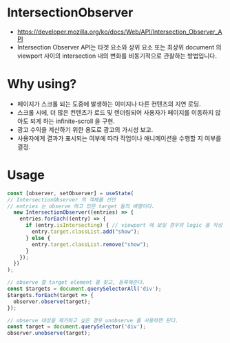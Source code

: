 # IntersectionObserver
+ https://developer.mozilla.org/ko/docs/Web/API/Intersection_Observer_API
+ Intersection Observer API는 타겟 요소와 상위 요소 또는 최상위 document 의 viewport 사이의 intersection 내의 변화를 비동기적으로 관찰하는 방법입니다.

# Why using?
+ 페이지가 스크롤 되는 도중에 발생하는 이미지나 다른 컨텐츠의 지연 로딩.
+ 스크롤 시에, 더 많은 컨텐츠가 로드 및 렌더링되어 사용자가 페이지를 이동하지 않아도 되게 하는 infinite-scroll 을 구현.
+ 광고 수익을 계산하기 위한 용도로 광고의 가시성 보고.
+ 사용자에게 결과가 표시되는 여부에 따라 작업이나 애니메이션을 수행할 지 여부를 결정.

# Usage
``` javascript
const [observer, setObserver] = useState(
// IntersectionObserver 의 객체를 선언
// entries 는 observe 하고 있은 target 들의 배열이다.
  new IntersectionObserver((entries) => {
    entries.forEach((entry) => {
      if (entry.isIntersecting) { // viewport 에 보일 경우의 logic 을 작성
        entry.target.classList.add("show");
      } else {
        entry.target.classList.remove("show");
      }
    });
  })
);

// observe 할 target element 를 찾고, 등록해준다.
const $targets = document.querySelectorAll('div');
$targets.forEach(target => {
  observer.observe(target);
});

// observe 대상을 제거하고 싶은 경우 unobserve 를 사용하면 된다.
const target = document.querySelector('div');
observer.unobserve(target);
```
